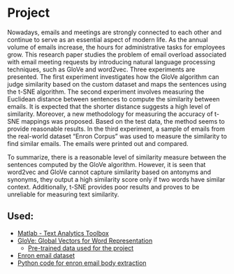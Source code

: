 # Project
Nowadays, emails and meetings are strongly connected to each other and continue to serve as an essential aspect of modern life. As the annual volume of emails increase, the hours for administrative tasks for employees grow. This research paper studies the problem of email overload associated with email meeting requests by introducing natural language processing techniques, such as GloVe and word2vec. Three experiments are presented. The first experiment investigates how the GloVe algorithm can judge similarity based on the custom dataset and maps the sentences using the t-SNE algorithm. The second experiment involves measuring the Euclidean distance between sentences to compute the similarity between emails. It is expected that the shorter distance suggests a high level of similarity. Moreover, a new methodology for measuring the accuracy of t-SNE mappings was proposed. Based on the test data, the method seems to provide reasonable results. In the third experiment, a sample of emails from the real-world dataset “Enron Corpus” was used to measure the similarity to find similar emails. The emails were printed out and compared.

To summarize, there is a reasonable level of similarity measure between the sentences computed by the GloVe algorithm. However, it is seen that word2vec and GloVe cannot capture similarity based on antonyms and synonyms, they output a high similarity score only if two words have similar context. Additionally, t-SNE provides poor results and proves to be unreliable for measuring text similarity.

## Used:
- [Matlab - Text Analytics Toolbox](https://www.mathworks.com/campaigns/products/trials.html?prodcode=TA)
- [GloVe: Global Vectors for Word Representation](https://nlp.stanford.edu/projects/glove/)
  - [Pre-trained data used for the project](http://nlp.stanford.edu/data/glove.6B.zip)
- [Enron email dataset](https://www.cs.cmu.edu/~enron/)
- [Python code for enron email body extraction](https://www.pythonforengineers.com/analysing-the-enron-email-corpus/)
